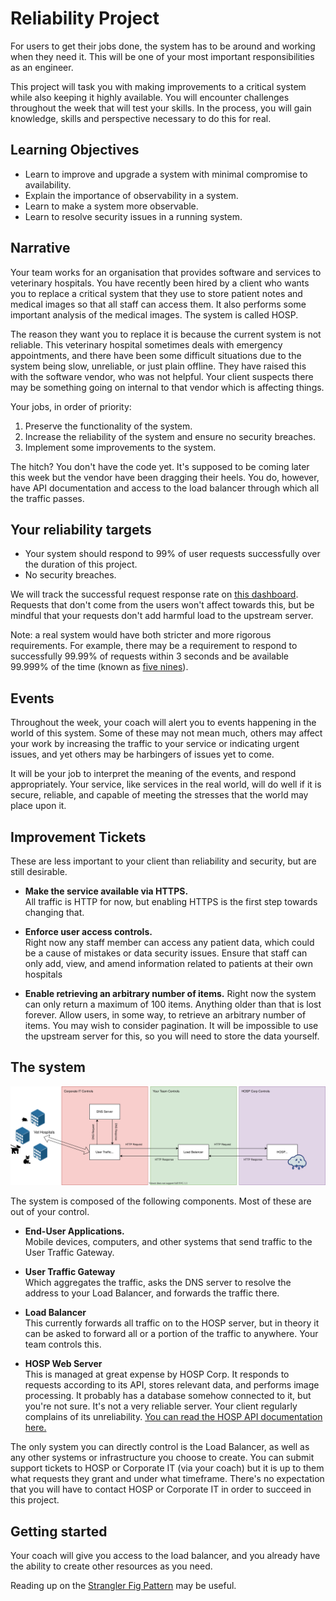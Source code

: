 # Reliability Project

For users to get their jobs done, the system has to be around and working when
they need it. This will be one of your most important responsibilities as an
engineer.

This project will task you with making improvements to a critical system while
also keeping it highly available. You will encounter challenges throughout the
week that will test your skills. In the process, you will gain knowledge, skills
and perspective necessary to do this for real.

## Learning Objectives

* Learn to improve and upgrade a system with minimal compromise to availability.
* Explain the importance of observability in a system.
* Learn to make a system more observable.
* Learn to resolve security issues in a running system.

## Narrative

Your team works for an organisation that provides software and services to veterinary hospitals. You have recently been hired by a client who wants you to replace a critical system that they use to store patient notes and medical images so that all staff can access them. It also performs some important analysis of the medical images. The system is called HOSP.

The reason they want you to replace it is because the current system is not reliable. This veterinary hospital sometimes deals with emergency appointments, and there have been some difficult situations due to the system being slow, unreliable, or just plain offline. They have raised this with the software vendor, who was not helpful. Your client suspects there may be something going on internal to that vendor which is affecting things.

Your jobs, in order of priority:

1. Preserve the functionality of the system.
2. Increase the reliability of the system and ensure no security breaches.
3. Implement some improvements to the system.

The hitch? You don't have the code yet. It's supposed to be coming later this week but the vendor have been dragging their heels. You do, however, have API documentation and access to the load balancer through which all the traffic passes.

## Your reliability targets

* Your system should respond to 99% of user requests successfully over the duration of this project.
* No security breaches.

We will track the successful request response rate on [this dashboard](http://reliability-panel.mkrs.link/). Requests that don't come from the users won't affect towards this, but be mindful that your requests don't add harmful load to the upstream server.

Note: a real system would have both stricter and more rigorous requirements. For example, there may be a requirement to respond to successfully 99.99% of requests within 3 seconds and be available 99.999% of the time (known as [five nines](https://en.wikipedia.org/wiki/High_availability#Percentage_calculation)).

## Events

Throughout the week, your coach will alert you to events happening in the world of this system. Some of these may not mean much, others may affect your work by increasing the traffic to your service or indicating urgent issues, and yet others may be harbingers of issues yet to come.

It will be your job to interpret the meaning of the events, and respond appropriately. Your service, like services in the real world, will do well if it is secure, reliable, and capable of meeting the stresses that the world may place upon it.

## Improvement Tickets

These are less important to your client than reliability and security, but are still desirable.

* **Make the service available via HTTPS.**  
  All traffic is HTTP for now, but enabling HTTPS is the first step towards
  changing that.

* **Enforce user access controls.**  
  Right now any staff member can access any patient data, which could be a cause of mistakes or data security issues. Ensure that staff can only add, view, and amend information related to patients at their own hospitals

* **Enable retrieving an arbitrary number of items.**
  Right now the system can only return a maximum of 100 items. Anything older
  than that is lost forever. Allow users, in some way, to retrieve an
  arbitrary number of items. You may wish to consider pagination. It will be
  impossible to use the upstream server for this, so you will need to store
  the data yourself.

## The system

![System Diagram](./Vet%20Diagram.svg)

The system is composed of the following components. Most of these are out of your control.

* **End-User Applications.**  
  Mobile devices, computers, and other systems that send traffic to the User Traffic Gateway.

* **User Traffic Gateway**  
  Which aggregates the traffic, asks the DNS server to resolve the address to your Load Balancer, and forwards the traffic there.

* **Load Balancer**  
  This currently forwards all traffic on to the HOSP server, but in theory it can be asked to forward all or a portion of the traffic to anywhere. Your team controls this.

* **HOSP Web Server**  
  This is managed at great expense by HOSP Corp. It responds to requests according to its API, stores relevant data, and performs image processing. It probably has a database somehow connected to it, but you're not sure. It's not a very reliable server. Your client regularly complains of its unreliability. [You can read the HOSP API documentation here.](https://expert-guacamole-1b33b4a0.pages.github.io/)

The only system you can directly control is the Load Balancer, as well as any other systems or infrastructure you choose to create. You can submit support tickets to HOSP or Corporate IT (via your coach) but it is up to them what requests they grant and under what timeframe. There's no expectation that you will have to contact HOSP or Corporate IT in order to succeed in this project.

## Getting started

Your coach will give you access to the load balancer, and you already have the ability to create other resources as you need.

Reading up on the [Strangler Fig Pattern](https://docs.microsoft.com/en-us/azure/architecture/patterns/strangler-fig) may be useful.

